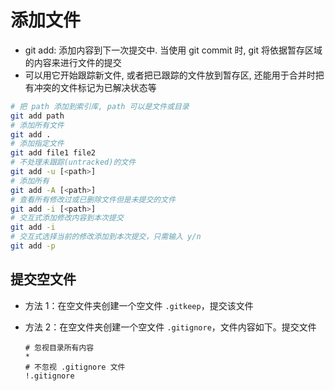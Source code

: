 # 添加文件

- git add: 添加内容到下一次提交中. 当使用 git commit 时, git 将依据暂存区域的内容来进行文件的提交
- 可以用它开始跟踪新文件, 或者把已跟踪的文件放到暂存区, 还能用于合并时把有冲突的文件标记为已解决状态等

```sh
# 把 path 添加到索引库, path 可以是文件或目录
git add path
# 添加所有文件
git add .
# 添加指定文件
git add file1 file2
# 不处理未跟踪(untracked)的文件
git add -u [<path>]
# 添加所有
git add -A [<path>]
# 查看所有修改过或已删除文件但是未提交的文件
git add -i [<path>]
# 交互式添加修改内容到本次提交
git add -i
# 交互式选择当前的修改添加到本次提交，只需输入 y/n
git add -p
```

## 提交空文件

- 方法 1：在空文件夹创建一个空文件 `.gitkeep`，提交该文件
- 方法 2：在空文件夹创建一个空文件 `.gitignore`，文件内容如下。提交文件

  ```text
  # 忽视目录所有内容
  *
  # 不忽视 .gitignore 文件
  !.gitignore
  ```
